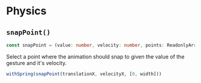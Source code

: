 # Physics

## `snapPoint()`

```typescript
const snapPoint = (value: number, velocity: number, points: ReadonlyArray<number>): number;
```

Select a point where the animation should snap to given the value of the gesture and it's velocity.

```typescript
withSpring(snapPoint(translationX, velocityX, [0, width]))
```

